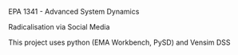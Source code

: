 EPA 1341 - Advanced System Dynamics

Radicalisation via Social Media

This project uses python (EMA Workbench, PySD) and Vensim DSS